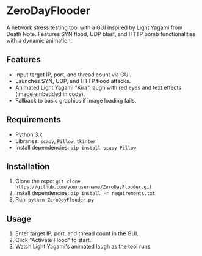 # ZeroDayFlooder

A network stress testing tool with a GUI inspired by Light Yagami from Death Note. Features SYN flood, UDP blast, and HTTP bomb functionalities with a dynamic animation.

## Features
- Input target IP, port, and thread count via GUI.
- Launches SYN, UDP, and HTTP flood attacks.
- Animated Light Yagami "Kira" laugh with red eyes and text effects (image embedded in code).
- Fallback to basic graphics if image loading fails.

## Requirements
- Python 3.x
- Libraries: `scapy`, `Pillow`, `tkinter`
- Install dependencies: `pip install scapy Pillow`

## Installation
1. Clone the repo: `git clone https://github.com/yourusername/ZeroDayFlooder.git`
2. Install dependencies: `pip install -r requirements.txt`
3. Run: `python ZeroDayFlooder.py`

## Usage
1. Enter target IP, port, and thread count in the GUI.
2. Click "Activate Flood" to start.
3. Watch Light Yagami's animated laugh as the tool runs.

